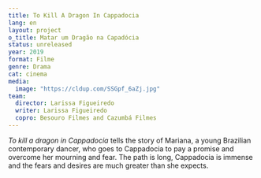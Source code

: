 ```yaml
---
title: To Kill A Dragon In Cappadocia
lang: en
layout: project
o_title: Matar um Dragão na Capadócia
status: unreleased
year: 2019
format: Filme
genre: Drama
cat: cinema
media:
  image: "https://cldup.com/SSGpf_6aZj.jpg"
team:
  director: Larissa Figueiredo
  writer: Larissa Figueiredo
  copro: Besouro Filmes and Cazumbá Filmes
---
```


_To kill a dragon in Cappadocia_ tells the story of Mariana, a young Brazilian contemporary dancer, who goes to Cappadocia to pay a promise and overcome her mourning and fear. The path is long, Cappadocia is immense and the fears and desires are much greater than she expects.
